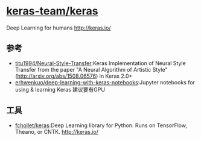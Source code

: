 # [keras-team/keras](https://github.com/keras-team/keras)

Deep Learning for humans http://keras.io/

## 参考

* [titu1994/Neural-Style-Transfer](https://github.com/titu1994/Neural-Style-Transfer):Keras Implementation of Neural Style Transfer from the paper "A Neural Algorithm of Artistic Style" (http://arxiv.org/abs/1508.06576) in Keras 2.0+
* [erhwenkuo/deep-learning-with-keras-notebooks](https://github.com/erhwenkuo/deep-learning-with-keras-notebooks):Jupyter notebooks for using & learning Keras 建议要有GPU

## 工具

* [fchollet/keras](https://github.com/fchollet/keras):Deep Learning library for Python. Runs on TensorFlow, Theano, or CNTK. http://keras.io/
